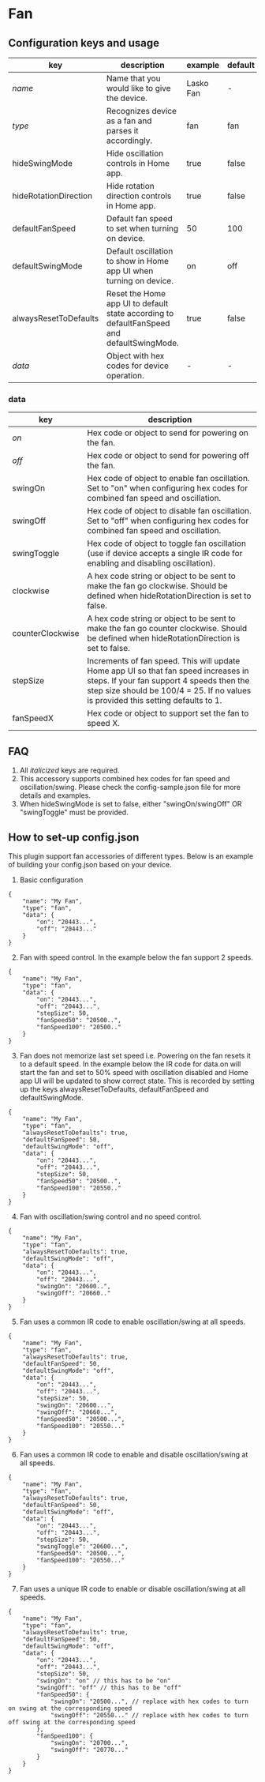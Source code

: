 # Fan

## Configuration keys and usage
| key | description | example | default |
| -- | -- | -- | -- |
| *name* | Name that you would like to give the device. | Lasko Fan | - |
| *type* | Recognizes device as a fan and parses it accordingly. | fan | fan |
| hideSwingMode | Hide oscillation controls in Home app. | true | false |
| hideRotationDirection | Hide rotation direction controls in Home app. | true | false |
| defaultFanSpeed | Default fan speed to set when turning on device. | 50 | 100 |
| defaultSwingMode | Default oscillation to show in Home app UI when turning on device. | on | off |
| alwaysResetToDefaults | Reset the Home app UI to default state according to defaultFanSpeed and defaultSwingMode. | true | false |
| *data* | Object with hex codes for device operation. | - | - |

### data
| key | description |
| -- | -- |
| *on* | Hex code or object to send for powering on the fan. |
| *off* | Hex code or object to send for powering off the fan. |
| swingOn | Hex code of object to enable fan oscillation. Set to "on" when configuring hex codes for combined fan speed and oscillation. |
| swingOff | Hex code of object to disable fan oscillation. Set to "off" when configuring hex codes for combined fan speed and oscillation. |
| swingToggle | Hex code of object to toggle fan oscillation (use if device accepts a single IR code for enabling and disabling oscillation). |
| clockwise |	A hex code string or object to be sent to make the fan go clockwise. Should be defined when hideRotationDirection is set to false. |
| counterClockwise | A hex code string or object to be sent to make the fan go counter clockwise. Should be defined when hideRotationDirection is set to false. |
| stepSize | Increments of fan speed. This will update Home app UI so that fan speed increases in steps. If your fan support 4 speeds then the step size should be 100/4 = 25. If no values is provided this setting defaults to 1. |
| fanSpeedX | Hex code or object to support set the fan to speed X. |

## FAQ
1. All *italicized* keys are required.
2. This accessory supports combined hex codes for fan speed and oscillation/swing. Please check the config-sample.json file for more details and examples.
3. When hideSwingMode is set to false, either "swingOn/swingOff" OR "swingToggle" must be provided.


## How to set-up config.json
This plugin support fan accessories of different types. Below is an example of building your config.json based on your device.

1. Basic configuration
```
{
	"name": "My Fan",
	"type": "fan",
	"data": {
		"on": "20443...",
		"off": "20443..."
	}
}
```

2. Fan with speed control. In the example below the fan support 2 speeds.
```
{
	"name": "My Fan",
	"type": "fan",
	"data": {
		"on": "20443...",
		"off": "20443...",
		"stepSize": 50,
		"fanSpeed50": "20500..",
		"fanSpeed100": "20500.."
	}
}
```

3. Fan does not memorize last set speed i.e. Powering on the fan resets it to a default speed. In the example below the IR code for data.on will start the fan and set to 50% speed with oscillation disabled and Home app UI will be updated to show correct state. This is recorded by setting up the keys alwaysResetToDefaults, defaultFanSpeed and defaultSwingMode.
```
{
	"name": "My Fan",
	"type": "fan",
	"alwaysResetToDefaults": true,
	"defaultFanSpeed": 50,
	"defaultSwingMode": "off",
	"data": {
		"on": "20443...",
		"off": "20443...",
		"stepSize": 50,
		"fanSpeed50": "20500..",
		"fanSpeed100": "20550.."
	}
}
```

4. Fan with oscillation/swing control and no speed control.
```
{
	"name": "My Fan",
	"type": "fan",
	"alwaysResetToDefaults": true,
	"defaultSwingMode": "off",
	"data": {
		"on": "20443...",
		"off": "20443...",
		"swingOn": "20600..",
		"swingOff": "20660.."
	}
}
```

5. Fan uses a common IR code to enable oscillation/swing at all speeds.
```
{
	"name": "My Fan",
	"type": "fan",
	"alwaysResetToDefaults": true,
	"defaultFanSpeed": 50,
	"defaultSwingMode": "off",
	"data": {
		"on": "20443...",
		"off": "20443...",
		"stepSize": 50,
		"swingOn": "20600...",
		"swingOff": "20660...",
		"fanSpeed50": "20500...",
		"fanSpeed100": "20550..."
	}
}
```

6. Fan uses a common IR code to enable and disable oscillation/swing at all speeds.
```
{
	"name": "My Fan",
	"type": "fan",
	"alwaysResetToDefaults": true,
	"defaultFanSpeed": 50,
	"defaultSwingMode": "off",
	"data": {
		"on": "20443...",
		"off": "20443...",
		"stepSize": 50,
		"swingToggle": "20600...",
		"fanSpeed50": "20500...",
		"fanSpeed100": "20550..."
	}
}
```

7. Fan uses a unique IR code to enable or disable oscillation/swing at all speeds.
```
{
	"name": "My Fan",
	"type": "fan",
	"alwaysResetToDefaults": true,
	"defaultFanSpeed": 50,
	"defaultSwingMode": "off",
	"data": {
		"on": "20443...",
		"off": "20443...",
		"stepSize": 50,
		"swingOn": "on" // this has to be "on"
		"swingOff": "off" // this has to be "off"
		"fanSpeed50": {
			"swingOn": "20500...", // replace with hex codes to turn on swing at the corresponding speed
			"swingOff": "20550..." // replace with hex codes to turn off swing at the corresponding speed
		},
		"fanSpeed100": {
			"swingOn": "20700...",
			"swingOff": "20770..."
		}
	}
}
```